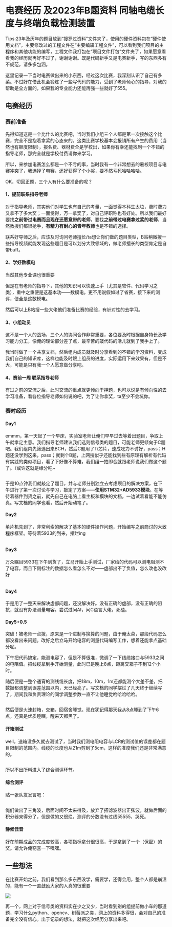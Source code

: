 # 电赛经历 及2023年B题资料 同轴电缆长度与终端负载检测装置

Tips:23年及历年的题目放到“搜罗过资料”文件夹了，使用的硬件资料包在“硬件使用文档”，主要修改过的工程文件在“主要编辑工程文件”，可以看到我们项目的主程序和其他功能的编写，工程文件我打包在“项目文件打包”文件夹了，如果愿意看看我的经历就再好不过了，谢谢谢谢。既是代码新手又是电赛新手，写的东西多有不规范，请多多包涵。



这里记录一下当时电赛做出来的小东西，经过这次比赛，我深刻认识了自己有多菜。不过好在借此机会锻炼了一些写代码的能力，受到了老师倾心的指导，对我的帮助是全方面的，如果我的专业能力还能再强一些就好了555。

## 电赛经历

### 赛前准备

先得知道这是一个比什么的比赛吧，当时我们小组三个人都是第一次接触这个比赛，完全不是抱着拿奖的心态来的。这类比赛学校基本会报销所有产生的费用（当然也有额度限制），报名费、器材费全是学校出，如果你有幸还能找到一个不错的指导老师，那完全就是学校付费请你来学习。

所以，来参加电赛怎么都是一个不亏的事，当时我有一个非常想去的暑校项目与电赛冲突了，我选择了电赛，还好获得了个小奖，要不然亏死哈哈哈哈。

OK，切回正题，三个人有什么要准备的呢？

#### 1、提前联系指导老师

对于指导老师，其实他们对学生也有自己的考量，一面觉得本科生太垃，费时费力又拿不了多大奖；一面觉得，万一拿奖了，对自己评职称也有好处。所以我们最好要找**之前带过电赛而且现在还愿意带的老师**，要找**之前带过电赛拿过奖的老师**，当然教授们都很抢手，**有精力有耐心的青年教师**也是不错的选择。

联系好导师之后，应该及时询问老师擅长/ta想让你们做的题目类型，B站稍微搜一些指导视频就能发现这些题目是可以划分大致领域的，做老师擅长的类型肯定是自带buff。

#### 2、学好数模电

当然其他专业课也很重要

但是在有老师的指导下，其他的知识可以快速上手（尤其是软件、代码学习之类），重中之重便是这基本功——数模电。更不用说假如过了省赛，接下来的测评，便全是这数模电。

然后可以上B站搜一些大佬他们准备比赛的经验，有针对性的去学习。

#### 3、小组动员

这不是一个人的战场，三个人的协同合作非常重要，各位要及时根据自身特长及学习能力分工，像俺的理论部分差了点，最辛苦的敲代码的活儿就到了我手上了。

我当时做了一个共享文档，然后组内成员就及时分享看到的不错的学习资料，变成我们自己的知识库，这样也能及时跟上组员的进度，实际运用下来效果有，但是不大，可能是只有我一个人愿意做分享吧。

#### 4、赛前一周 联系指导老师

有过之前的交流之后，此时交流的重点就更倾向于押题，也可以说是有倾向性的去学习准备，看各位指导老师如何说的吧，为了让你拿奖，ta至少不会坑你。

### 赛时经历

#### Day1

emmm，第一天起了一个早床，实验室老师让俺们早早过去等着出题目，争取上午就拿定主意。我们指导老师建议我们选则信号类的题目，可能老师更倾向于C题吧。我们组内先筛选出来BCH，然后C题用了Ti芯片，速成吃力不讨好，pass；H题还没学到这来，pass；就剩个B题，上网搜似乎还能找到些有原理有解析有代码有实践的类似项目，看了下好像不算难，我们组一拍即合就跟老师说我们做这个题了。（或许这就是缘分吧~

<img src="README/2023-12-12-00-29-22-544d57394c326931d6cc3bead1f54de.png" title="" alt="" data-align="center">

于是10点钟我们就敲定了题目，并与老师分别独立去考虑项目的解决方案，在下午进行了第一次讨论与学习，敲定了方案——**使用STM32+AD5933模块**。在等待着器件到货之前，就先自己在电脑上看主板和模块的文档，一边试着看能不能仿真。写文档的同学也看，然后开始动笔了。

#### Day2

单片机先到了，非常利索的解决了基本的硬件操作问题，开始编写之前商讨的大致程序框架。等待着5933的到来，摆烂ing

<img src="README/2023-12-12-00-48-46-image.png" title="" alt="" data-align="center">

#### Day3

万众瞩目5933在下午到货了，立马开始上手测试，厂家给的代码可以测电阻测不了电容，而且下侧标注的数据怎么看怎么不对——虚部出不了负值，怎么改也没改好

<img src="README/2023-12-12-00-57-04-image.png" title="" alt="" data-align="center">

#### Day4

于是用了一整天来解决虚部问题，还没解决好。没有正确的虚部，没有正确的阻抗，就没有办法测量电容。尝试过问AI，问C语言大佬，死磕。

#### Day5+0.5

突破！被老师一点拨，原来是一个进制与换算的问题，由于俺太菜，那段代码怎么都没看出来问题。改好之后立马开始电容的测量代码编写工作，想着还能拿点基础分呢。

下午把代码搞定，能测电容了，但是不算很准，微调了一下线缆接口与5933之间的电阻值。把线缆拿到手开始测量，此时已是晚上8点，距离交箱子不到12个小时。

随后便是一整个通宵的测线缆长度，把18m，10m，1m还都能测个大差不差，把数据都调整到误差范围以内，天已经亮了。写文档的同学摆烂了几天终于继续写了，期间我和负责理论的同学调整参数一直不让他睡觉哈哈哈哈哈。

<img src="README\1702314969843.jpg" title="" alt="" data-align="center">

然后便是火速封箱，交箱，回宿舍睡觉。现在犹记得那天我从8点睡到了下午6点，还真是优质睡眠，醒来天都黑了。

#### 开箱测试

well，送箱没多久就去测试了，当时我们测电阻电容与LCR的测试值的误差都在题目限制的范围内。线缆的长度也从21m剪到了5cm，这样的准度我们还是非常满意的。

<img src="README/2023-12-12-13-51-13-image.png" title="" alt="" data-align="center">

所以不出所料进入了综合测评环节。

#### 综合测评

贴一张队友发言吧：

<img src="README/2023-12-12-13-55-01-image.png" title="" alt="" data-align="center">

俺们做出了三角波，后面时间不太来得及，放弃了搭滤波器出正弦波，就做后面的积分器来得分了，但是做的又很烂，测评的分数没有过线55555，哭死。

#### 静候佳音

好在前期成品的完成度较高，各项指标拿分很很高，于是拿到了一个（保密）的奖。请允许俺窃喜一下嘿嘿。

## 一些想法

在比赛开始之前，我们看到那么多东西没学，需要学，还得会用，整个人都是崩溃的，能有一个一直鼓励大家的人真的很重要

![](README/2023-12-12-14-04-29-image.png)

再一个，网上对于信号类的资料实在少之又少，当时看到别的组提前做小车的那道题，学习什么python、opencv、树莓派之类，网上的资料多得很，会对自己的准备完全没有信心。出于记录的想法，就把这次经历分享出来吧。
